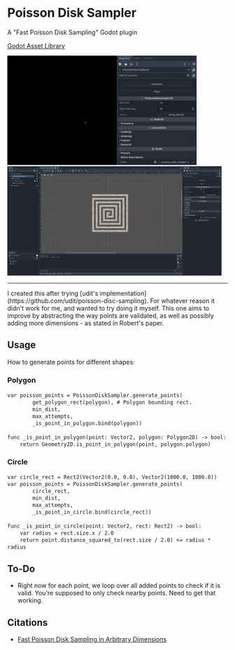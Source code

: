 # Poisson Disk Sampler
A "Fast Poisson Disk Sampling" Godot plugin

[Godot Asset Library](https://godotengine.org/asset-library/asset/2361)

<img src="https://github.com/Decapitated/Godot-Poisson-Disk-Sampler/blob/main/docs/PoissonFill-Rainbow.gif?raw=true" height="250" alt="Poisson Animated Fill"><img src="https://github.com/Decapitated/Godot-Poisson-Disk-Sampler/blob/main/docs/PoissonSampler2D_Inspector.png?raw=true" height="250" alt="PoissonDiskSampler2D Custom Inspector"><img src="https://github.com/Decapitated/Godot-Poisson-Disk-Sampler/blob/main/docs/PoissonSampler2D_Scene.png?raw=true" height="250" alt="PoissonDiskSampler2D Example Scene">
<hr>
I created this after trying [udit's implementation](https://github.com/udit/poisson-disc-sampling). For whatever reason it didn't work for me, and wanted to try doing it myself. This one aims to improve by abstracting the way points are validated, as well as possibly adding more dimensions - as stated in Robert's paper.

## Usage
How to generate points for different shapes:
### Polygon
```GDScript
var poisson_points = PoissonDiskSampler.generate_points(
        get_polygon_rect(polygon), # Polygon bounding rect.
        min_dist,
        max_attempts,
        _is_point_in_polygon.bind(polygon))

func _is_point_in_polygon(point: Vector2, polygon: Polygon2D) -> bool:
    return Geometry2D.is_point_in_polygon(point, polygon.polygon)
```
### Circle
```GDScript
var circle_rect = Rect2(Vector2(0.0, 0.0), Vector2(1000.0, 1000.0))
var poisson_points = PoissonDiskSampler.generate_points(
        circle_rect,
        min_dist,
        max_attempts,
        _is_point_in_circle.bind(circle_rect))

func _is_point_in_circle(point: Vector2, rect: Rect2) -> bool:
    var radius = rect.size.x / 2.0
    return point.distance_squared_to(rect.size / 2.0) <= radius * radius
```
## To-Do
* Right now for each point, we loop over all added points to check if it is valid. You're supposed to only check nearby points. Need to get that working.

## Citations
* [Fast Poisson Disk Sampling in Arbitrary Dimensions](https://www.cs.ubc.ca/~rbridson/docs/bridson-siggraph07-poissondisk.pdf)
